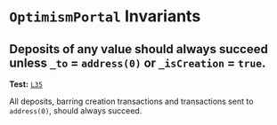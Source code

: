 # `OptimismPortal` Invariants

## Deposits of any value should always succeed unless `_to` = `address(0)` or `_isCreation` = `true`.
**Test:** [`L35`](https://github.com/ethereum-optimism/optimism/tree/develop/packages/contracts-bedrock/contracts/echidna/FuzzOptimismPortal.sol#L35)

All deposits, barring creation transactions and transactions sent to `address(0)`, should always succeed. 
